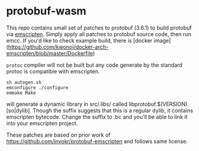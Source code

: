 # protobuf-wasm

This repo contains small set of patches to protobuf (3.6.1) to build protobuf via [emscripten](https://github.com/kripken/emscripten). Simply apply all patches to protobuf source code, then run emcc. If you'd like to check example build, there is [docker image] (https://github.com/kwonoj/docker-arch-emscripten/blob/master/Dockerfile)

`protoc` compiler will not be built but any code generate by the standard protoc is compatible with emscripten.

```
sh autogen.sh
emconfigure ./configure
emmake Make
```

will generate a dynamic library in src/.libs/ called libprotobuf.$(VERSION).[so|dylib]. Though the suffix suggests that this is a regular dylib, it contains emscripten bytecode. Change the suffix to .bc and you'll be able to link it into your emscripten project.

These patches are based on prior work of https://github.com/invokr/protobuf-emscripten and follows same license.
